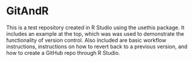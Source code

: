 # GitAndR
This is a test repository created in R Studio using the usethis package. It includes an example at the top, which was 
was used to demonstrate the functionality of version control. Also included are basic workflow instructions, instructions
on how to revert back to a previous version, and how to create a GitHub repo through R Studio. 
